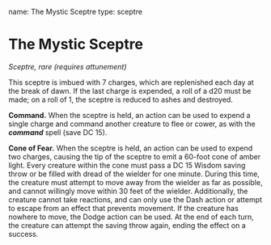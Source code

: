 name: The Mystic Sceptre
type: sceptre

# The Mystic Sceptre
_Sceptre, rare (requires attunement)_

This sceptre is imbued with 7 charges, which are replenished each day at the break of dawn. If the last charge is expended, a roll of a d20 must be made; on a roll of 1, the sceptre is reduced to ashes and destroyed.

**Command.** When the sceptre is held, an action can be used to expend a single charge and command another creature to flee or cower, as with the **_command_** spell (save DC 15).

**Cone of Fear.** When the sceptre is held, an action can be used to expend two charges, causing the tip of the sceptre to emit a 60-foot cone of amber light. Every creature within the cone must pass a DC 15 Wisdom saving throw or be filled with dread of the wielder for one minute. During this time, the creature must attempt to move away from the wielder as far as possible, and cannot willingly move within 30 feet of the wielder. Additionally, the creature cannot take reactions, and can only use the Dash action or attempt to escape from an effect that prevents movement. If the creature has nowhere to move, the Dodge action can be used. At the end of each turn, the creature can attempt the saving throw again, ending the effect on a success. 
